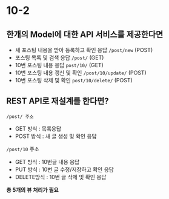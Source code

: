 # 10-2

## 한개의 Model에 대한 API 서비스를 제공한다면

- 새 포스팅 내용을 받아 등록하고 확인 응답 `/post/new` (POST)
- 포스팅 목록 및 검색 응답 `/post/` (GET)
- 10번 포스팅 내용 응답 `post/10/` (GET)
- 10번 포스팅 내용 갱신 및 확인 `/post/10/update/` (POST)
- 10번 포스팅 삭제 및 확인 `post/10/delete/` (POST)

## REST API로 재설계를 한다면?

`/post/ 주소`

- GET 방식 : 목록응답
- POST 방식 : 새 글 생성 및 확인 응답

`/post/10` 주소

- GET 방식 : 10번글 내용 응답
- PUT 방식 : 10번 글 수정/저장하고 확인 응답
- DELETE방식 : 10번 글 삭제 및 확인 응답

**총 5개의 뷰 처리가 필요** 